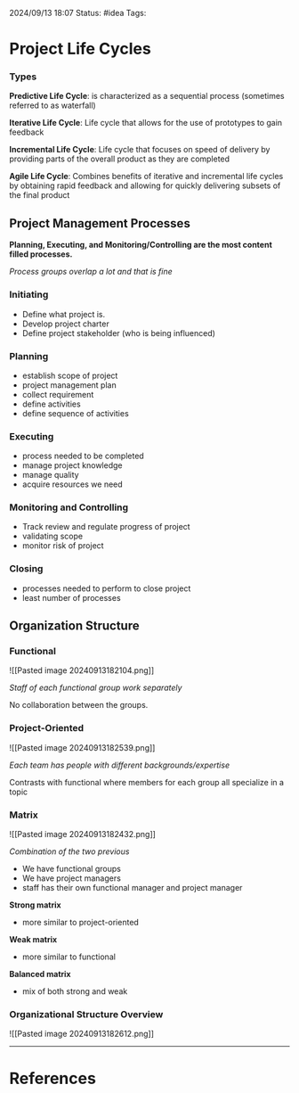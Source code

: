 2024/09/13 18:07
Status: #idea
Tags:

# Project Life Cycles


### Types

**Predictive Life Cycle**: is characterized as a sequential process (sometimes referred to as waterfall)

**Iterative Life Cycle**: Life cycle that allows for the use of prototypes to gain feedback

**Incremental Life Cycle**: Life cycle that focuses on speed of delivery by providing parts of the overall product as they are completed

**Agile Life Cycle**: Combines benefits of iterative and incremental life cycles by obtaining rapid feedback and allowing for quickly delivering subsets of the final product

## Project Management Processes

**Planning, Executing, and Monitoring/Controlling are the most content filled processes.**

*Process groups overlap a lot and that is fine*

### Initiating

- Define what project is.
- Develop project charter
- Define project stakeholder (who is being influenced)

### Planning

- establish scope of project
- project management plan
- collect requirement
- define activities
- define sequence of activities

### Executing

- process needed to be completed
- manage project knowledge
- manage quality
- acquire resources we need

### Monitoring and Controlling

- Track review and regulate progress of project
- validating scope 
- monitor risk of project

### Closing

- processes needed to perform to close project
- least number of processes


## Organization Structure

### Functional

![[Pasted image 20240913182104.png]]

*Staff of each functional group work separately*

No collaboration between the groups.

### Project-Oriented

![[Pasted image 20240913182539.png]]

*Each team has people with different backgrounds/expertise*

Contrasts with functional where members for each group all specialize in a topic

### Matrix

![[Pasted image 20240913182432.png]]

*Combination of the two previous*

- We have functional groups
- We have project managers
- staff has their own functional manager and project manager

**Strong matrix**

- more similar to project-oriented

**Weak matrix**

- more similar to functional

**Balanced matrix**

- mix of both strong and weak


### Organizational Structure Overview

![[Pasted image 20240913182612.png]]

---
# References
